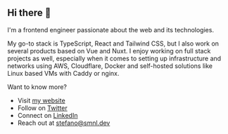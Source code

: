## Hi there 👋

I'm a frontend engineer passionate about the web and its technologies.

My go-to stack is TypeScript, React and Tailwind CSS, but I also work on several products based on Vue and Nuxt. I enjoy working on full stack projects as well, especially when it comes to setting up infrastructure and networks using AWS, Cloudflare, Docker and self-hosted solutions like Linux based VMs with Caddy or nginx.

Want to know more?

- Visit [my website](https://smnl.dev)
- Follow on [Twitter](https://x.com/stmonolo)
- Connect on [LinkedIn](https://www.linkedin.com/in/stemon/)
- Reach out at [stefano@smnl.dev](mailto:stefano@smnl.dev)
